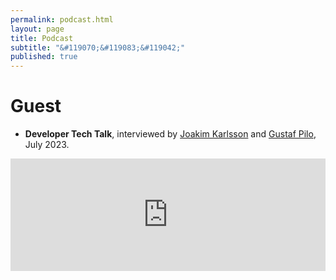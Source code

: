 ```yaml
---
permalink: podcast.html
layout: page
title: Podcast
subtitle: "&#119070;&#119083;&#119042;"
published: true
---
```


<!-- Carbon ads -->
<div class="cesarcarbon">
   <script async type="text/javascript" src="//cdn.carbonads.com/carbon.js?serve=CESI52JM&placement=wwwcesarsotovaleronet" id="_carbonads_js"></script>
</div>

# Guest

- **Developer Tech Talk**, interviewed by [Joakim Karlsson](https://www.linkedin.com/in/couchbasenordic/) and [Gustaf Pilo](https://www.linkedin.com/in/gpilo/), July 2023. 

<iframe width="100%" height="180" frameborder="no" scrolling="no" seamless src="https://share.transistor.fm/e/c987f544"></iframe>